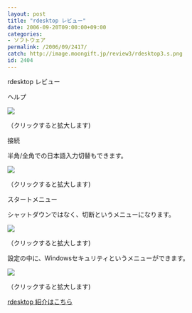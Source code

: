 ```yaml
---
layout: post
title: "rdesktop レビュー"
date: 2006-09-20T09:00:00+09:00
categories:
- ソフトウェア
permalink: /2006/09/2417/
catch: http://image.moongift.jp/review3/rdesktop3.s.png
id: 2404
---
```

rdesktop レビュー  
<!--more-->

ヘルプ

  

[![](http://image.moongift.jp/review3/rdesktop2.s.png)](http://image.moongift.jp/review3/rdesktop2.png)  
  
（クリックすると拡大します)

  

接続

  

半角/全角での日本語入力切替もできます。

  

[![](http://image.moongift.jp/review3/rdesktop5.s.png)](http://image.moongift.jp/review3/rdesktop5.png)  
  
（クリックすると拡大します)

  

スタートメニュー

  

シャットダウンではなく、切断というメニューになります。

  

[![](http://image.moongift.jp/review3/rdesktop3.s.png)](http://image.moongift.jp/review3/rdesktop3.png)  
  
（クリックすると拡大します)

  

設定の中に、Windowsセキュリティというメニューができます。

  

[![](http://image.moongift.jp/review3/rdesktop4.s.png)](http://image.moongift.jp/review3/rdesktop4.png)  
  
（クリックすると拡大します)

  

[rdesktop 紹介はこちら](http://oss.moongift.jp/intro/i-2416.html)

